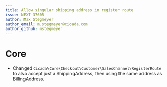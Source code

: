 ```yaml
---
title: Allow singular shipping address in register route
issue: NEXT-37605
author: Max Stegmeyer
author_email: m.stegmeyer@cicada.com
author_github: mstegmeyer
---
```


# Core
* Changed `Cicada\Core\Checkout\Customer\SalesChannel\RegisterRoute` to also accept just a ShippingAddress, then using the same address as BillingAddress.
